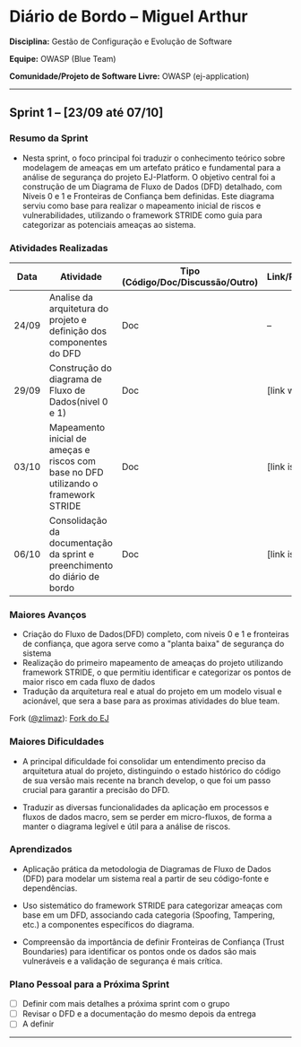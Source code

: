 # Diário de Bordo – Miguel Arthur

**Disciplina:** Gestão de Configuração e Evolução de Software 

**Equipe:** OWASP (Blue Team)

**Comunidade/Projeto de Software Livre:** OWASP (ej-application)

---

## Sprint 1 – \[23/09 até 07/10]

### Resumo da Sprint
- Nesta sprint, o foco principal foi traduzir o conhecimento teórico sobre modelagem de ameaças em um artefato prático e fundamental para a análise de segurança do projeto EJ-Platform. O objetivo central foi a construção de um Diagrama de Fluxo de Dados (DFD) detalhado, com Níveis 0 e 1 e Fronteiras de Confiança bem definidas. Este diagrama serviu como base para realizar o mapeamento inicial de riscos e vulnerabilidades, utilizando o framework STRIDE como guia para categorizar as potenciais ameaças ao sistema.

### Atividades Realizadas

| Data  | Atividade                                   | Tipo (Código/Doc/Discussão/Outro) | Link/Referência | Status    |
| ----- | ------------------------------------------- | --------------------------------- | --------------- | --------- |
| 24/09 | Analise da arquitetura do projeto e definição dos componentes do DFD           | Doc                           | –               | Concluído |
| 29/09 | Construção do diagrama de Fluxo de Dados(nivel 0 e 1) | Doc                         | \[link wiki]    | Concluído |
| 03/10 | Mapeamento inicial de ameças e riscos com base no DFD utilizando o framework STRIDE   | Doc                      | \[link issue]   | Concluído |
| 06/10 | Consolidação da documentação da sprint e preenchimento do diário de bordo  | Doc                      | \[link issue]   | Concluído |

### Maiores Avanços

* Criação do Fluxo de Dados(DFD) completo, com niveis 0 e 1 e fronteiras de confiança, que agora serve como a "planta baixa" de segurança do sistema
* Realização do primeiro mapeamento de ameaças do projeto utilizando framework STRIDE, o que permitiu identificar e categorizar os pontos de maior risco em cada fluxo de dados 
* Tradução da arquitetura real e atual do projeto em um modelo visual e acionável, que sera a base para as proximas atividades do blue team.

Fork ([@zlimaz](https://gitlab.com/zlimaz)): [Fork do EJ](https://gitlab.com/zlimaz/ej-application-fork)

### Maiores Dificuldades

* A principal dificuldade foi consolidar um entendimento preciso da arquitetura atual do projeto, distinguindo o estado histórico do código de sua versão mais recente na branch develop, o que foi um passo crucial para garantir a precisão do DFD.

* Traduzir as diversas funcionalidades da aplicação em processos e fluxos de dados macro, sem se perder em micro-fluxos, de forma a manter o diagrama legível e útil para a análise de riscos.
### Aprendizados

* Aplicação prática da metodologia de Diagramas de Fluxo de Dados (DFD) para modelar um sistema real a partir de seu código-fonte e dependências.

* Uso sistemático do framework STRIDE para categorizar ameaças com base em um DFD, associando cada categoria (Spoofing, Tampering, etc.) a componentes específicos do diagrama.

* Compreensão da importância de definir Fronteiras de Confiança (Trust Boundaries) para identificar os pontos onde os dados são mais vulneráveis e a validação de segurança é mais crítica.

  
### Plano Pessoal para a Próxima Sprint

* [ ] Definir com mais detalhes a próxima sprint com o grupo
* [ ] Revisar o DFD e a documentação do mesmo depois da entrega
* [ ] A definir

---
